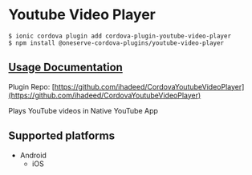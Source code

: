 # Youtube Video Player

```text
$ ionic cordova plugin add cordova-plugin-youtube-video-player
$ npm install @oneserve-cordova-plugins/youtube-video-player
```

## [Usage Documentation](https://oneserve.gitbook.io/oneserve-cordova-plugins/plugins/youtube-video-player/)

Plugin Repo: [https://github.com/ihadeed/CordovaYoutubeVideoPlayer](https://github.com/ihadeed/CordovaYoutubeVideoPlayer)

Plays YouTube videos in Native YouTube App

## Supported platforms

* Android
  * iOS

